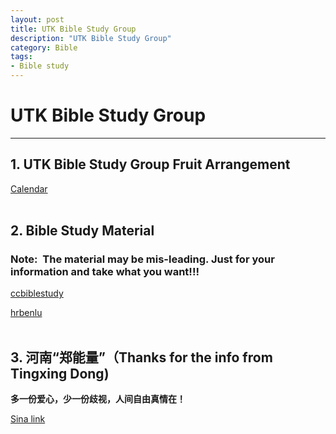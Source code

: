 ```yaml
--- 
layout: post
title: UTK Bible Study Group
description: "UTK Bible Study Group"
category: Bible
tags: 
- Bible study 
---
```


# UTK Bible Study Group

----------------

## 1. UTK Bible Study Group Fruit Arrangement<br>

[Calendar](https://www.google.com/calendar/embed?src=sjsprecious%40gmail.com&ctz=America/New_York)<br><br>

## 2. Bible Study Material<br>

### **Note:** &nbsp;The material may be mis-leading. Just for your information and take what you want!!!<br>

[ccbiblestudy](http://www.ccbiblestudy.org/index-T.htm)<br>

[hrbenlu](http://www.hrbenlu.com/)<br><br>


## 3. 河南“郑能量”（Thanks for the info from Tingxing Dong)<br>

**多一份爱心，少一份歧视，人间自由真情在！**<br>

[Sina link](http://henan.sina.com.cn/news/s/2013-01-29/0711-49502.html)
